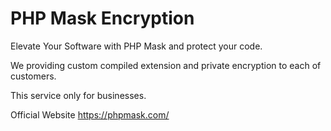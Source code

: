 # PHP Mask Encryption

Elevate Your Software with PHP Mask and protect your code.

We providing custom compiled extension and private encryption to each of customers.

This service only for businesses.

Official Website https://phpmask.com/
